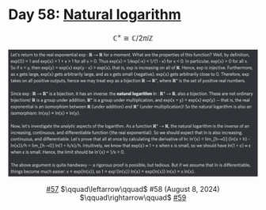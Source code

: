 # Day 58: [Natural logarithm](https://en.wikipedia.org/wiki/Natural_logarithm)

$$\mathbb C^\times\cong\mathbb C/2\pi i\mathbb Z$$

<picture><img alt="Day 58" src="0058.png"></picture>

<center><a href="0057.html">#57</a> $\qquad\leftarrow\qquad$ #58 (August 8, 2024) $\qquad\rightarrow\qquad$ <a href="0059.html">#59</a></center>